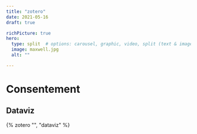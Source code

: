 ```yaml
---
title: "zotero"
date: 2021-05-16
draft: true

richPicture: true
hero:
  type: split  # options: carousel, graphic, video, split (text & image)
  image: maxwell.jpg
  alt: ""

---
```


# Consentement

## Dataviz

{% zotero "",  "dataviz" %}

